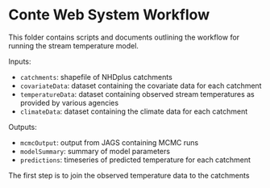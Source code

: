 Conte Web System Workflow
=========================

This folder contains scripts and documents outlining the workflow for running the stream temperature model.

Inputs:

- `catchments`: shapefile of NHDplus catchments
- `covariateData`: dataset containing the covariate data for each catchment 
- `temperatureData`: dataset containing observed stream temperatures as provided by various agencies
- `climateData`: dataset containing the climate data for each catchment

Outputs:

- `mcmcOutput`: output from JAGS containing MCMC runs
- `modelSummary`: summary of model parameters
- `predictions`: timeseries of predicted temperature for each catchment


The first step is to join the observed temperature data to the catchments
